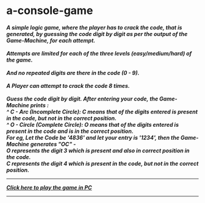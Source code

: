 # a-console-game

***A simple logic game, where the player has to crack the code, that is generated, by guessing the code digit by digit as per the output of the Game-Machine, for each attempt.<br><br>
Attempts are limited for each of the three levels (easy/medium/hard) of the game.<br><br>
And no repeated digits are there in the code (0 - 9).<br><br>
A Player can attempt to crack the code 8 times.<br><br>
Guess the code digit by digit. After entering your code, the Game-Machine prints :  
^ C - Arc (Incomplete Circle): C means that  of the digits entered is present in the code, but not in the correct position.  
^ O - Circle (Complete Circle): O means that  of the digits entered is present in the code and is in the correct position.  
 For eg, Let the Code be '4836' and let your entry is '1234', then the Game-Machine generates "OC" -  
   O represents the digit 3 which is present and also in correct position in the code.  
   C represents the digit 4 which is present in the code, but not in the correct position.*** 
***
***[Click here to play the game in PC](https://crypt.hatimtdk.repl.run)***
***